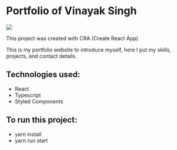 # Portfolio of Vinayak Singh

<img src ="C:\Users\Duashah.2000\Portfolio\src\assets\asadportfolio.png" />
 
This project was created with CRA (Create React App)

This is my portfolio website to introduce myself, here I put my skills, projects, and contact details.

## Technologies used:
- React
- Typescript
- Styled Components
 
## To run this project:
- yarn install
- yarn run start
